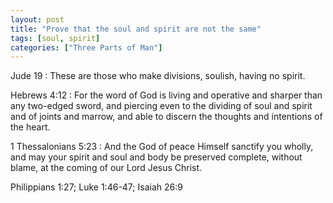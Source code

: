 ```yaml
---
layout: post
title: "Prove that the soul and spirit are not the same"
tags: [soul, spirit]
categories: ["Three Parts of Man"]
---
```


Jude 19
: These are those who make divisions, soulish, having no spirit.

Hebrews 4:12
: For the word of God is living and operative and sharper than any two-edged sword, and piercing even to the dividing of soul and spirit and of joints and marrow, and able to discern the thoughts and intentions of the heart.

1 Thessalonians 5:23
: And the God of peace Himself sanctify you wholly, and may your spirit and soul and body be preserved complete, without blame, at the coming of our Lord Jesus Christ.


Philippians 1:27;
Luke 1:46-47;
Isaiah 26:9
